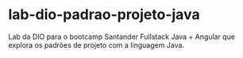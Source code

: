 # lab-dio-padrao-projeto-java
Lab da DIO para o bootcamp Santander Fullstack Java + Angular que explora os padrões de projeto com a linguagem Java.
